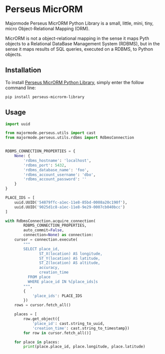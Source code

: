 # Perseus MicrORM

Majormode Perseus MicrORM Python Library is a small, little, mini, tiny, micro Object-Relational Mapping (ORM).

MicrORM is not a object-relational mapping in the sense it maps Pyth objects to a Relational DataBase Management System (RDBMS), but in the sense it maps results of SQL queries, executed on a RDBMS, to Python objects.

## Installation

To install [Perseus MicrORM Python Library](https://github.com/dcaune/perseus-microrm-python-library), simply enter the follow command line:

``` shell
pip install perseus-microrm-library
```

## Usage

``` python
import uuid

from majormode.perseus.utils import cast
from majormode.perseus.utils.rdbms import RdbmsConnection


RDBMS_CONNECTION_PROPERTIES = {
    None: {
        'rdbms_hostname': 'localhost',
        'rdbms_port': 5432,
        'rdbms_database_name': 'foo',
        'rdbms_account_username': 'dbo',
        'rdbms_account_password': ''
    }
}

PLACE_IDS = [
    uuid.UUID('54879ffc-a1ec-11e8-85bd-0008a20c190f'),
    uuid.UUID('9025d1c8-a1ec-11e8-9e29-0007cb040bcc')
]

with RdbmsConnection.acquire_connection(
        RDBMS_CONNECTION_PROPERTIES,
        auto_commit=False,
        connection=None) as connection:
    cursor = connection.execute(
        """
        SELECT place_id,
               ST_X(location) AS longitude,
               ST_Y(location) AS latitude,
               ST_Z(location) AS altitude,
               accuracy,
               creation_time
          FROM place
          WHERE place_id IN %[place_ids]s
        """,
        {
            'place_ids': PLACE_IDS 
        })
    rows = cursor.fetch_all()

    places = [
        row.get_object({
            'place_id': cast.string_to_uuid,
            'creation_time': cast.string_to_timestamp})
        for row in cursor.fetch_all()]

    for place in places:
        print(place.place_id, place.longitude, place.latitude)
```

